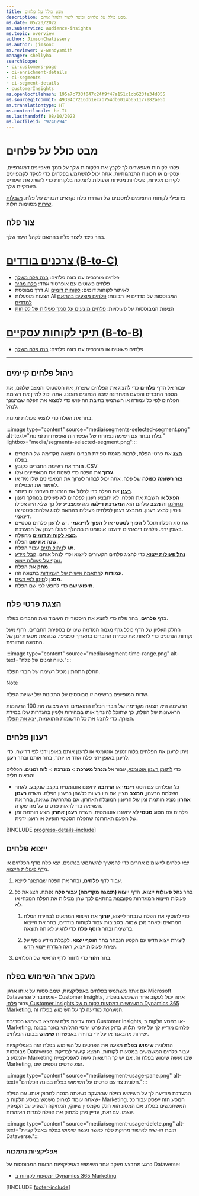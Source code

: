 ```yaml
---
title: מבט כולל על פלחים
description: מבט כולל על פלחים וכיצד ליצור ולנהל אותם.
ms.date: 05/20/2022
ms.subservice: audience-insights
ms.topic: overview
author: JimsonChalissery
ms.author: jimsonc
ms.reviewer: v-wendysmith
manager: shellyha
searchScope:
- ci-customers-page
- ci-enrichment-details
- ci-segments
- ci-segment-details
- customerInsights
ms.openlocfilehash: 195a7c733f047c24f9f47a151c1cb623fe34d055
ms.sourcegitcommit: 49394c7216db1ec7b754db6014b651177e82ae5b
ms.translationtype: HT
ms.contentlocale: he-IL
ms.lasthandoff: 08/10/2022
ms.locfileid: "9246294"
---
```

# <a name="segments-overview"></a>מבט כולל על פלחים

פלחי לקוחות מאפשרים לך לקבץ את הלקוחות שלך על סמך מאפיינים דמוגרפיים, עסקיים או תכונות התנהגותיות. אתה יכול להשתמש בפלחים כדי למקד לקמפיינים לקידום מכירות, פעילויות מכירות ופעולות לתמיכה בלקוחות כדי להשיג את היעדים העסקיים שלך.

פרופילי לקוחות התואמים למסננים של הגדרת פלח נקראים *חברים* של פלח. [מגבלות שירות](/dynamics365/customer-insights/service-limits) מסוימות חלות.

## <a name="create-a-segment"></a>צור פלח

בחר כיצד ליצור פלח בהתאם לקהל היעד שלך.

# <a name="individual-consumers-b-to-c"></a>[צרכנים בודדים (B-to-C)](#tab/b2c)

- פלחים מורכבים עם בונה פלחים: [בנה פלח משלך](segment-builder.md)
- פלחים פשוטים עם אופרטור אחד: [פלח מהיר](segment-quick.md)
- דרך מבוססת AI לאיתור לקוחות דומים: [לקוחות דומים](find-similar-customer-segments.md)
- הצעות מופעלות AI המבוססות על מדדים או תכונות: [פלחים מוצעים בהתאם למדדים](suggested-segments.md)
- הצעות המבוססות על פעילויות: [פלחים מוצעים על סמך פעילות של לקוחות](suggested-segments-activity.md)

# <a name="business-accounts-b-to-b"></a>[תיקי לקוחות עסקיים (B-to-B)](#tab/b2b)

- פלחים פשוטים או מורכבים עם בונה פלחים: [בנה פלח משלך](segment-builder.md)

---

## <a name="manage-existing-segments"></a>ניהול פלחים קיימים

עבור אל הדף **פלחים** כדי להציג את הפלחים שיצרת, את הסטטוס והמצב שלהם, את מספר החברים והפעם האחרונה שבה הנתונים רועננו. אתה יכול למיין את רשימת הפלחים לפי כל עמודה או השתמש בתיבת החיפוש כדי למצוא את הפלח שברצונך לנהל.

בחר את הפלח כדי להציג פעולות זמינות.

:::image type="content" source="media/segments-selected-segment.png" alt-text="פלח נבחר עם רשימה נפתחת של אפשרויות ואפשרויות זמינות." lightbox="media/segments-selected-segment.png":::

- [**הצג**](#view-segment-details) את פרטי הפלח, לרבות מגמת ספירת חברים ותצוגה מקדימה של החברים בפלח.
- **הורד** את רשימת החברים כקובץ ‎.CSV
- **ערוך** את הפלח כדי לשנות את המאפיינים שלו.
- **צור רשומה כפולה** של פלח. אתה יכול לבחור לערוך את המאפיינים שלו מיד או לשמור את הכפילות.
- [**רענן**](#refresh-segments) את הפלח כדי לכלול את הנתונים העדכניים ביותר.
- **הפעל** או **השבת** את הפלח. לא יתבצע רענון לפלחים לא פעילים במהלך [רענון מתוזמן](schedule-refresh.md) וה **מצב** שלהם הוא **המערכת דילגה** מה שמצביע על כך שלא היה אפילו ניסיון לבצע רענון. מתבצע רענון לפלחים פעילים בהתאם לסוג שלהם: סטטי או דינאמי.
- את סוג הפלח תוכל ל **הפוך לסטטי** או ל **הפוך לדינאמי** . יש לרענן פלחים סטטיים באופן ידני. פלחים דינאמיים ירועננו אוטומטית במהלך פעולו רענון של המערכת.
- [**מצא לקוחות דומים**](find-similar-customer-segments.md) מהפלח.
- **שנה את שם** הפלח.
- **תג** ל[ניהול תגים](work-with-tags-columns.md#manage-tags) עבור הפלח.
- [**נהל פעולות ייצוא**](#export-segments) כדי להציג פלחים הקשורים לייצוא וכדי לנהל אותם. [קבל מידע נוסף על פעולות ייצוא.](export-destinations.md)
- **מחק** את הפלח.
- **עמודות** ל[התאמה אישית של העמודות](work-with-tags-columns.md#customize-columns) בתצוגה הזו.
- **מסנן** ל[סינון לפי תגים](work-with-tags-columns.md#filter-on-tags).
- **חיפוש שם** כדי לחפש לפי שם הפלח.

## <a name="view-segment-details"></a>הצגת פרטי פלח

בדף **פלחים**, בחר פלח כדי להציג את היסטוריית העיבוד ואת החברים בפלח.

החלק העליון של הדף כולל גרף מגמה המדמה שינויים בספירת החברים. רחף מעל נקודות הנתונים כדי לראות את ספירת החברים בתאריך ספציפי. שנה את מסגרת זמן של התצוגה החזותית.

:::image type="content" source="media/segment-time-range.png" alt-text="טווח זמנים של פלח.":::

החלק התחתון מכיל רשימה של חברי הפלח.

> [!NOTE]
> שדות המופיעים ברשימה זו מבוססים על התכונות של ישויות הפלח.
>
>הרשימה היא תצוגה מקדימה של חברי הפלח התואמים והיא מציגה את 100 הרשומות הראשונות של הפלח, כך שתוכל להעריך אותו במהירות ולעיין בהגדרות שלו במידת הצורך. כדי להציג את כל הרשומות התואמות, [יצא את הפלח](export-destinations.md).

## <a name="refresh-segments"></a>רענון פלחים

ניתן לרענן את הפלחים בלוח זמנים אוטומטי או לרענן אותם באופן ידני לפי דרישה. כדי לרענן באופן ידני פלח אחד או יותר, בחר אותם ובחר **רענן**.

כדי [לתזמן רענון אוטומטי](schedule-refresh.md), עבור אל **מנהל מערכת** > **מערכת** > **לוח זמנים**. הכללים הבאים חלים:

- כל הפלחים עם הסוג **דינמי** או **הרחבה** ירועננו אוטומטית בקצב שנקבע. לאחר השלמת הרענון, **המצב** מציין אם היו בעיות כלשהן ברענון הפלח. השדה **רענון אחרון** מציג חותמת זמן של הרענון המוצלח האחרון. אם מתרחשת שגיאה, בחר את השגיאה כדי לראות פרטים על מה שקרה.
- פלחים עם מסוג **סטטי** *לא* ירועננו אוטומטית. השדה **רענון אחרון** מציג חותמת זמן של הפעם האחרונה שהפלח הסטטי הופעל או רוענן ידנית.

[!INCLUDE [progress-details-include](includes/progress-details-pane.md)]

## <a name="export-segments"></a>ייצוא פלחים

יצא פלחים ליישומים אחרים כדי להמשיך להשתמש בנתונים. יצא פלח מדף הפלחים או מ[דף פעולות הייצוא](export-destinations.md).

1. עבור לדף **פלחים**, ובחר את הפלח שברצונך לייצא.

1. בחר **נהל פעולות ייצוא**. הדף **‏‫ייצוא (תצוגה מקדימה) עבור פלח‬** נפתח. הצג את כל פעולות הייצוא המוגדרות מקובצות בהתאם לכך שהן מכילות את הפלח הנוכחי או לא.

   1. כדי להוסיף את הפלח שנבחר לייצוא, **ערוך** את הייצוא המתאים לבחירת הפלח המתאים ולאחר מכן שמור. בסביבות עבור לקוחות בודדים, בחר את הייצוא ברשימה ובחר **הוסף פלח** כדי להגיע לאותה תוצאה.

   1. ליצירת ייצוא חדש עם הקטע הנבחר בחר **הוסף ייצוא**. לקבלת מידע נוסף על יצירת פעולות ייצוא, ראה [הגדרת ייצוא חדש](export-destinations.md#set-up-a-new-export).

1. בחר **חזור** כדי לחזור לדף הראשי של הפלחים.

## <a name="track-usage-of-a-segment"></a>מעקב אחר השימוש בפלח

אם אתה משתמש בפלחים באפליקציות, שמבוססות על אותו ארגון Microsoft Dataverse שמחובר ל- Customer Insights, אתה יכול לעקוב אחר השימוש בפלח. עבור [פלחי Customer Insights המשמשים במסעות לקוחות של Dynamics 365 Marketing](/dynamics365/marketing/real-time-marketing-ci-profile), המערכת מודיעה לך על השימוש בפלח זה.

בעת עריכת פלח שנמצא בשימוש בסביבת Customer Insights, או במסע הלקוח ב- Marketing, באנר ב[בונה vפלחים](segment-builder.md) מודיע לך על יחסי תלות. בדוק את פרטי יחסי התלות ישירות מהבאנר או על ידי בחירה באפשרות **שימוש** בבונה הפלחים.

החלונית **שימוש בפלח** מציגה את הפרטים על השימוש בפלח הזה באפליקציות מבוססות Dataverse. עבור פלחים המשמשים במסעות לקוחות, תמצא קישור לבדיקת המסע ב- Marketing שבו נעשה שימוש בפלח זה. אם יש לך הרשאות גישה לאפליקציית Marketing, הצג פרטים נוספים שם.

:::image type="content" source="media/segment-usage-pane.png" alt-text="חלונית צד עם פרטים על השימוש בפלח בבונה הפלחים.":::

המערכת מודיעה לך על השימוש בפלח שבמעקב כשאתה מנסה למחוק אותו. אם הפלח שאתה עומד למחוק משמש במסע הלקוח ב- Marketing, המסע הזה ייפסק עבור כל המשתמשים בפלח. אם המסע הוא חלק מקמפיין שיווקי, המחיקה תשפיע על הקמפיין עצמו. עם זאת, עדיין ניתן למחוק את הפלח למרות האזהרות.

:::image type="content" source="media/segment-usage-delete.png" alt-text="תיבת דו-שיח לאישור מחיקת פלח כאשר נעשה שימוש בפלח באפליקציית Dataverse.":::

### <a name="supported-apps"></a>אפליקציות נתמכות

כרגע מתבצע מעקב אחר השימוש באפליקציות הבאות המבוססות על Dataverse:

- [מסעות לקוחות ב- Dynamics 365 Marketing](/dynamics365/marketing/real-time-marketing-ci-profile)

[!INCLUDE [footer-include](includes/footer-banner.md)]
